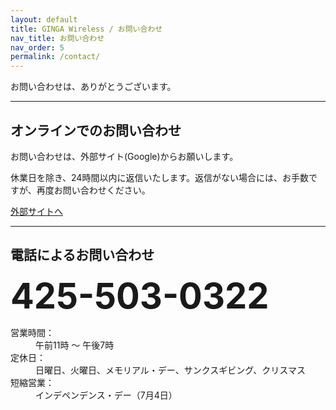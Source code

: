 ```yaml
---
layout: default
title: GINGA Wireless / お問い合わせ
nav_title: お問い合わせ
nav_order: 5
permalink: /contact/
---
```

<main>
  <div class="container">
    <p>お問い合わせは、ありがとうございます。</p>
    <hr>
    <div>
      <h2>オンラインでのお問い合わせ</h2>
      <p>お問い合わせは、外部サイト(Google)からお願いします。</p>
      <div class="alert alert-warning">
        <p>休業日を除き、24時間以内に返信いたします。返信がない場合には、お手数ですが、再度お問い合わせください。</p>
      </div>
      <a href="https://docs.google.com/forms/d/1dC6fsDXxYNeQRDl4Sx6ly3f_HwbPVN9egNLDHMPQNXc/viewform" class="btn btn-warning btn-lg">外部サイトへ</a>
    </div>
    <hr>
    <div>
      <h2>電話によるお問い合わせ</h2>
      <span style="font-size: 400%;"><strong>425-503-0322</strong></span>
      <dl class="dl-horizontal">
        <dt>営業時間：</dt><dd>午前11時 ～ 午後7時</dd>
        <dt>定休日：</dt><dd>日曜日、火曜日、メモリアル・デー、サンクスギビング、クリスマス</dd>
        <dt>短縮営業：</dt><dd>インデペンデンス・デー（7月4日）</dd>
      </dl>
    </div>
  </div>
</main>
